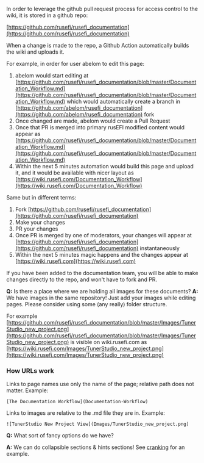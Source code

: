 In order to leverage the github pull request process for access control to the wiki, it is stored in a github repo:

[https://github.com/rusefi/rusefi_documentation](https://github.com/rusefi/rusefi_documentation)

When a change is made to the repo, a Github Action automatically builds the wiki and uploads it.


For example, in order for user abelom to edit this page:

1. abelom would start editing at [https://github.com/rusefi/rusefi_documentation/blob/master/Documentation_Workflow.md](https://github.com/rusefi/rusefi_documentation/blob/master/Documentation_Workflow.md) which would automatically create a branch in [https://github.com/abelom/rusefi_documentation](https://github.com/abelom/rusefi_documentation) fork
2. Once changed are made, abelom would create a Pull Request
3. Once that PR is merged into primary rusEFI modified content would appear as [https://github.com/rusefi/rusefi_documentation/blob/master/Documentation_Workflow.md](https://github.com/rusefi/rusefi_documentation/blob/master/Documentation_Workflow.md)
4. Within the next 5 minutes automation would build this page and upload it, and it would be available with nicer layout as [https://wiki.rusefi.com/Documentation_Workflow](https://wiki.rusefi.com/Documentation_Workflow)

Same but in different terms:

1. Fork [https://github.com/rusefi/rusefi_documentation](https://github.com/rusefi/rusefi_documentation)
2. Make your changes
3. PR your changes
4. Once PR is merged by one of moderators, your changes will appear at [https://github.com/rusefi/rusefi_documentation](https://github.com/rusefi/rusefi_documentation) instantaneously
5. Within the next 5 minutes magic happens and the changes appear at [https://wiki.rusefi.com](https://wiki.rusefi.com)

If you have been added to the documentation team, you will be able to make changes directly to the repo, and won't have to fork and PR.

**Q:** Is there a place where we are holding all images for these documents?
**A:** We have images in the same repository! Just add your images while editing pages. Please consider using some (any really) folder structure.

For example [https://github.com/rusefi/rusefi_documentation/blob/master/Images/TunerStudio_new_project.png](https://github.com/rusefi/rusefi_documentation/blob/master/Images/TunerStudio_new_project.png) is visible on wiki.rusefi.com as [https://wiki.rusefi.com/Images/TunerStudio_new_project.png](https://wiki.rusefi.com/Images/TunerStudio_new_project.png)

### How URLs work

Links to page names use only the name of the page; relative path does not matter.
Example:

`[The Documentation Workflow](Documentation-Workflow)`

Links to images are relative to the .md file they are in.
Example:

`![TunerStudio New Project View](Images/TunerStudio_new_project.png)`

**Q:** What sort of fancy options do we have?

**A:** We can do collapsible sections & hints sections! See [cranking](Cranking) for an example.
